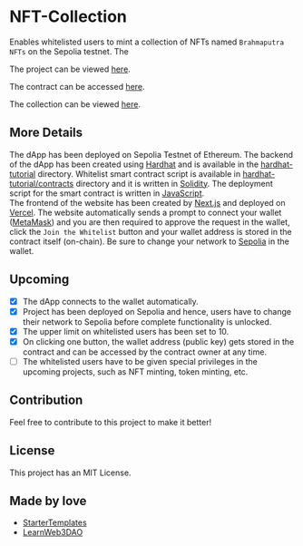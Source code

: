 # NFT-Collection

Enables whitelisted users to mint a collection of NFTs named `Brahmaputra NFTs` on the Sepolia testnet. The <br />

The project can be viewed [here](https://nft-collection-five-mu.vercel.app/). <br />

The contract can be accessed [here](https://sepolia.etherscan.io/address/0xE68EFffB7caD10C0AdD9522055c4c9F2ee0e2393). <br />

The collection can be viewed [here](https://sepolia.etherscan.io/token/0xe68efffb7cad10c0add9522055c4c9f2ee0e2393).

## More Details

The dApp has been deployed on Sepolia Testnet of Ethereum. The backend of the dApp has been created using [Hardhat](https://hardhat.org/) and is available in the [hardhat-tutorial](https://github.com/Tanmay-Bhatnagar-03/NFT-Collection/tree/main/hardhat-tutorial) directory. Whitelist smart contract script is available in [hardhat-tutorial/contracts](https://github.com/Tanmay-Bhatnagar-03/NFT-Collection/tree/main/hardhat-tutorial/contracts) directory and it is written in [Solidity](https://soliditylang.org/). The deployment script for the smart contract is written in [JavaScript](https://developer.mozilla.org/en-US/docs/Web/javascript). <br />
The frontend of the website has been created by [Next.js](https://nextjs.org/) and deployed on [Vercel](https://vercel.com/). The website automatically sends a prompt to connect your wallet ([MetaMask](https://metamask.io/)) and you are then required to approve the request in the wallet, click the `Join the Whitelist` button and your wallet address is stored in the contract itself (on-chain). Be sure to change your network to [Sepolia](https://sepolia.dev/) in the wallet.  

## Upcoming

- [x] The dApp connects to the wallet automatically.
- [x] Project has been deployed on Sepolia and hence, users have to change their network to Sepolia before complete functionality is unlocked.
- [x] The upper limit on whitelisted users has been set to 10.
- [x] On clicking one button, the wallet address (public key) gets stored in the contract and can be accessed by the contract owner at any time.
- [ ] The whitelisted users have to be given special privileges in the upcoming projects, such as NFT minting, token minting, etc.

## Contribution

Feel free to contribute to this project to make it better!

## License

This project has an MIT License.

## Made by love

- [StarterTemplates](https://twitter.com/startertemp)
- [LearnWeb3DAO](https://learnweb3.io)
